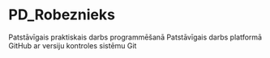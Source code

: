# PD_Robeznieks
Patstāvīgais praktiskais darbs programmēšanā
Patstāvīgais darbs platformā GitHub ar versiju kontroles sistēmu Git
